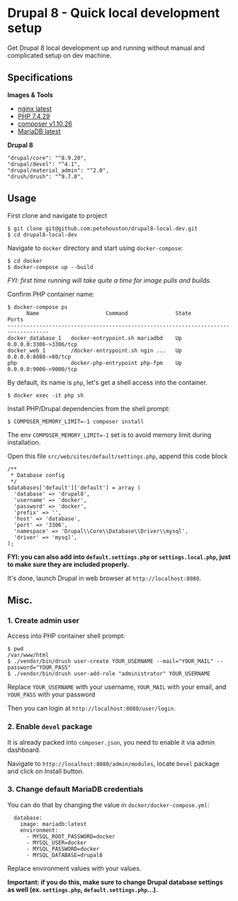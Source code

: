 # Drupal 8 - Quick local development setup

Get Drupal 8 local development up and running without manual and complicated setup on dev machine.

## Specifications

**Images & Tools**
- [nginx latest](https://hub.docker.com/_/nginx)
- [PHP 7.4.29](https://hub.docker.com/layers/php/library/php/7.4.29-fpm/images/sha256-6e47401ba6138ab9b71e3612e1ac6855dcbe471f61981c841d601420cf941601?context=explore)
- [composer v1.10.26](https://getcomposer.org/download/1.10.26/composer.phar)
- [MariaDB latest](https://hub.docker.com/_/mariadb)

**Drupal 8**

```
"drupal/core": "^8.9.20",
"drupal/devel": "^4.1",
"drupal/material_admin": "^2.0",
"drush/drush": "^9.7.0",
```

## Usage

First clone and navigate to project

```
$ git clone git@github.com:petehouston/drupal8-local-dev.git
$ cd drupal8-local-dev
```

Navigate to `docker` directory and start using `docker-compose`:

```
$ cd docker
$ docker-compose up --build
```

*FYI: first time running will take quite a time for image pulls and builds.* 


Confirm PHP container name:

```
$ docker-compose ps
      Name                     Command               State           Ports
-----------------------------------------------------------------------------------
docker_database_1   docker-entrypoint.sh mariadbd    Up      0.0.0.0:3306->3306/tcp
docker_web_1        /docker-entrypoint.sh ngin ...   Up      0.0.0.0:8080->80/tcp
php                 docker-php-entrypoint php-fpm    Up      0.0.0.0:9000->9000/tcp
```

By default, its name is `php`, let's get a shell access into the container. 

```
$ docker exec -it php sh
```

Install PHP/Drupal dependencies from the shell prompt:

```
$ COMPOSER_MEMORY_LIMIT=-1 composer install
```

The env `COMPOSER_MEMORY_LIMIT=-1` set is to avoid memory limit during installation.

Open this file `src/web/sites/default/settings.php`, append this code block

```
/**
 * Database config
 */
$databases['default']['default'] = array (
  'database' => 'drupal8',
  'username' => 'docker',
  'password' => 'docker',
  'prefix' => '',
  'host' => 'database',
  'port' => '3306',
  'namespace' => 'Drupal\\Core\\Database\\Driver\\mysql',
  'driver' => 'mysql',
);
```

**FYI: you can also add into `default.settings.php` or `settings.local.php`, just to make sure they are included properly.**

It's done, launch Drupal in web browser at `http://localhost:8080`.

## Misc.

### 1. Create admin user

Access into PHP container shell prompt:

```
$ pwd
/var/www/html
$ ./vendor/bin/drush user-create YOUR_USERNAME --mail="YOUR_MAIL" --password="YOUR_PASS"
$ ./vendor/bin/drush user-add-role "administrator" YOUR_USERNAME
```

Replace `YOUR_USERNAME` with your username, `YOUR_MAIL` with your email, and `YOUR_PASS` with your password

Then you can login at `http://localhost:8080/user/login`.

### 2. Enable `devel` package

It is already packed into `composer.json`, you need to enable it via admin dashboard.

Navigate to `http://localhost:8080/admin/modules`, locate `Devel` package and click on Install button.

### 3. Change default MariaDB credentials

You can do that by changing the value in `docker/docker-compose.yml`:

```
  database:
    image: mariadb:latest
    environment:
      - MYSQL_ROOT_PASSWORD=docker
      - MYSQL_USER=docker
      - MYSQL_PASSWORD=docker
      - MYSQL_DATABASE=drupal8
```

Replace environment values with your values.

**Important: if you do this, make sure to change Drupal database settings as well (ex. `settings.php`, `default.settings.php`...).**